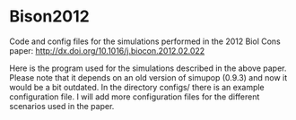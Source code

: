 # Bison2012
Code and config files for the simulations performed in the 2012 Biol Cons paper: http://dx.doi.org/10.1016/j.biocon.2012.02.022

Here is the program used for the simulations described in the above paper.
Please note that it depends on an old version of simupop (0.9.3) and now it would be a bit outdated.
In the directory configs/ there is an example configuration file. I will add more configuration files for the different scenarios used in the paper.
